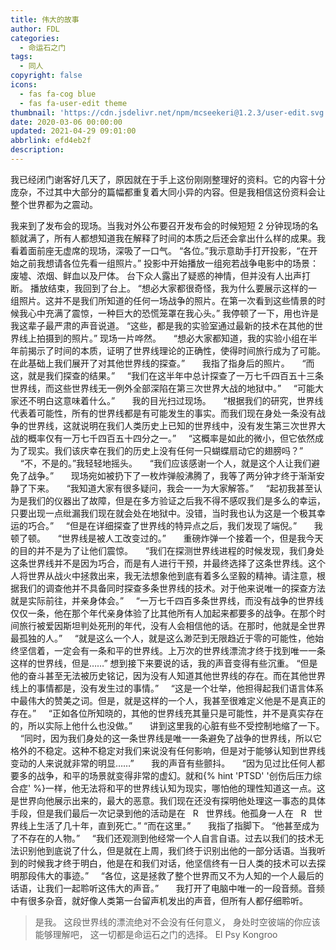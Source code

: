 ```yaml
---
title: 伟大的故事
author: FDL
categories:
  - 命运石之门
tags:
  - 同人
copyright: false
icons:
  - fas fa-cog blue
  - fas fa-user-edit theme
thumbnail: 'https://cdn.jsdelivr.net/npm/mcseekeri@1.2.3/user-edit.svg'
date: 2020-03-06 00:00:00
updated: 2021-04-29 09:01:00
abbrlink: efd4eb2f
description:
---
```


我已经闭门谢客好几天了，原因就在于手上这份刚刚整理好的资料。它的内容十分庞杂，不过其中大部分的篇幅都重复着大同小异的内容。但是我相信这份资料会让整个世界都为之震动。

<!-- more -->

我来到了发布会的现场。当我对外公布要召开发布会的时候短短 2 分钟现场的名额就满了，所有人都想知道我在解释了时间的本质之后还会拿出什么样的成果。我看着面前座无虚席的现场，深吸了一口气。
“各位。”我示意助手打开投影，“在开始之前我想请各位先看一组照片。”
投影中开始播放一组宛若战争电影中的场景：废墟、浓烟、鲜血以及尸体。
台下众人露出了疑惑的神情，但并没有人出声打断。
播放结束，我回到了台上。
“想必大家都很奇怪，我为什么要展示这样的一组照片。这并不是我们所知道的任何一场战争的照片。在第一次看到这些情景的时候我心中充满了震惊，一种巨大的恐慌笼罩在我心头。”
我停顿了一下，用也许是我这辈子最严肃的声音说道。
“这些，都是我的实验室通过最新的技术在其他的世界线上拍摄到的照片。”
现场一片哗然。
    “想必大家都知道，我的实验小组在半年前揭示了时间的本质，证明了世界线理论的正确性，使得时间旅行成为了可能。在此基础上我们展开了对其他世界线的探查。”
      我指了指身后的照片。
    “而这，就是我们探查的结果。”
    “我们在这半年中总计探查了一万七千四百五十三条世界线，而这些世界线无一例外全部深陷在第三次世界大战的地狱中。”
    “可能大家还不明白这意味着什么。”
      我的目光扫过现场。
    “根据我们的研究，世界线代表着可能性，所有的世界线都是有可能发生的事实。而我们现在身处一条没有战争的世界线，这就说明在我们人类历史上已知的世界线中，没有发生第三次世界大战的概率仅有一万七千四百五十四分之一。”
    “这概率是如此的微小，但它依然成为了现实。我们该庆幸在我们的历史上没有任何一只蝴蝶扇动它的翅膀吗？”
    “不，不是的。”我轻轻地摇头。
    “我们应该感谢一个人，就是这个人让我们避免了战争。”
      现场宛如被扔下了一枚炸弹般沸腾了，我等了两分钟才终于渐渐安静了下来。
    “我知道大家有很多疑问，我会一一为大家解答。”
    “起初我甚至认为是我们的仪器出了故障，但是在多方验证之后我不得不感叹我们是多么的幸运，只要出现一点纰漏我们现在就会处在地狱中。没错，当时我也认为这是一个极其幸运的巧合。”
    “但是在详细探查了世界线的特异点之后，我们发现了端倪。”
      我顿了顿。
    “世界线是被人工改变过的。”
      重磅炸弹一个接着一个，但是我今天的目的并不是为了让他们震惊。
    “我们在探测世界线进程的时候发现，我们身处这条世界线并不是因为巧合，而是有人进行干预，并最终选择了这条世界线。这个人将世界从战火中拯救出来，我无法想象他到底有着多么坚毅的精神。请注意，根据我们的调查他并不具备同时探查多条世界线的技术。对于他来说唯一的探查方法就是实际前往，并亲身体会。”
    “一万七千四百多条世界线，而没有战争的世界线仅仅一条，他在那个年代亲身体验了比其他所有人加起来都要多的战争。在那个时间旅行被爱因斯坦判处死刑的年代，没有人会相信他的话。在那时，他就是全世界最孤独的人。”
    “就是这么一个人，就是这么渺茫到无限趋近于零的可能性，他始终坚信着，一定会有一条和平的世界线。上万次的世界线漂流才终于找到唯一一条这样的世界线，但是……”
想到接下来要说的话，我的声音变得有些沉重。
“但是他的奋斗甚至无法被历史铭记，因为没有人知道其他世界线的存在。而在其他世界线上的事情都是，没有发生过的事情。”
    “这是一个壮举，他担得起我们语言体系中最伟大的赞美之词。但是，就是这样的一个人，我甚至很难定义他是不是真正的存在。”
    “正如各位所知晓的，其他的世界线充其量只是可能性，并不是真实存在的，所以实际上他什么也没做。”
      讲到这里我的心脏有些不受控制地缩了一下。
    “同时，因为我们身处的这一条世界线是唯一一条避免了战争的世界线，所以它格外的不稳定。这种不稳定对我们来说没有任何影响，但是对于能够认知到世界线变动的人来说就非常的明显……”
      我的声音有些颤抖。
    “因为见过比任何人都要多的战争，和平的场景就变得非常的虚幻。就和{% hint 'PTSD' '创伤后压力综合症' %}一样，他无法将和平的世界线认知为现实，哪怕他的理性知道这一点。这是世界向他展示出来的，最大的恶意。我们现在还没有探明他处理这一事态的具体手段，但是我们最后一次记录到他的活动是在   R   世界线。他孤身一人在   R   世界线上生活了几十年，直到死亡。”
“而在这里。”
      我指了指脚下。
“他甚至成为了不存在的人物。”
    “我们还观测到他经常一个人自言自语。过去以我们的技术无法识别他到底说了什么，但是就在上周，我们终于识别出他的一部分话语。当我听到的时候我才终于明白，他是在和我们对话，他坚信终有一日人类的技术可以去探明那段伟大的事迹。”
    “各位，这是拯救了整个世界而又不为人知的一个人最后的话语，让我们一起聆听这伟大的声音。”
      我打开了电脑中唯一的一段音频。音频中有很多杂音，就好像人类第一台留声机发出的声音，但所有人都仔细聆听。

> 是我。
> 这段世界线的漂流绝对不会没有任何意义，
> 身处时空彼端的你应该能够理解吧，
> 这一切都是命运石之门的选择。
> El Psy Kongroo
